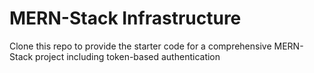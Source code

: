 # MERN-Stack Infrastructure

Clone this repo to provide the starter code for a comprehensive MERN-Stack project including token-based authentication